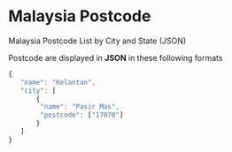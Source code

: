 # Malaysia Postcode

Malaysia Postcode List by City and State (JSON)

Postcode are displayed in **JSON** in these following formats

```javascript
{
   "name": "Kelantan",
   "city": [
       {
        "name": "Pasir Mas",
        "postcode": ["17070"]
       }
   ]
}
```

